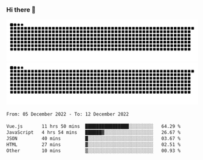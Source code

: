 ### Hi there 👋

![GitHub Snake Light](https://raw.githubusercontent.com/jichangee/jichangee/output/github-snake.svg#gh-light-mode-only)
![GitHub Snake dark](https://raw.githubusercontent.com/jichangee/jichangee/output/github-snake-dark.svg#gh-dark-mode-only)

<!--START_SECTION:waka-->

```text
From: 05 December 2022 - To: 12 December 2022

Vue.js       11 hrs 50 mins  ████████████████░░░░░░░░░   64.29 %
JavaScript   4 hrs 54 mins   ██████▓░░░░░░░░░░░░░░░░░░   26.67 %
JSON         40 mins         █░░░░░░░░░░░░░░░░░░░░░░░░   03.67 %
HTML         27 mins         ▓░░░░░░░░░░░░░░░░░░░░░░░░   02.51 %
Other        10 mins         ▒░░░░░░░░░░░░░░░░░░░░░░░░   00.93 %
```

<!--END_SECTION:waka-->

<!--
![GitHub Snake Light](github-snake.svg#gh-light-mode-only)
![GitHub Snake dark](github-snake-dark.svg#gh-dark-mode-only)
-->

<!--
**jichangee/jichangee** is a ✨ _special_ ✨ repository because its `README.md` (this file) appears on your GitHub profile.

Here are some ideas to get you started:

- 🔭 I’m currently working on ...
- 🌱 I’m currently learning ...
- 👯 I’m looking to collaborate on ...
- 🤔 I’m looking for help with ...
- 💬 Ask me about ...
- 📫 How to reach me: ...
- 😄 Pronouns: ...
- ⚡ Fun fact: ...
-->
